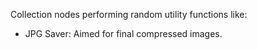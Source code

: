 Collection nodes performing random utility functions like:
- JPG Saver: Aimed for final compressed images.